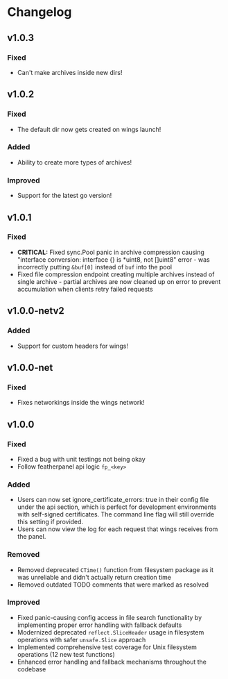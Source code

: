 # Changelog

## v1.0.3

### Fixed

* Can't make archives inside new dirs!

## v1.0.2

### Fixed

* The default dir now gets created on wings launch!

### Added

* Ability to create more types of archives!

### Improved

* Support for the latest go version!

## v1.0.1

### Fixed
* **CRITICAL:** Fixed sync.Pool panic in archive compression causing "interface conversion: interface {} is *uint8, not []uint8" error - was incorrectly putting `&buf[0]` instead of `buf` into the pool
* Fixed file compression endpoint creating multiple archives instead of single archive - partial archives are now cleaned up on error to prevent accumulation when clients retry failed requests

## v1.0.0-netv2

### Added
* Support for custom headers for wings!

## v1.0.0-net

### Fixed
* Fixes networkings inside the wings network!

## v1.0.0

### Fixed
* Fixed a bug with unit testings not being okay
* Follow featherpanel api logic `fp_<key>`

### Added
* Users can now set ignore_certificate_errors: true in their config file under the api section, which is perfect for development environments with self-signed certificates. The command line flag will still override this setting if provided.
* Users can now view the log for each request that wings receives from the panel.

### Removed
* Removed deprecated `CTime()` function from filesystem package as it was unreliable and didn't actually return creation time
* Removed outdated TODO comments that were marked as resolved

### Improved
* Fixed panic-causing config access in file search functionality by implementing proper error handling with fallback defaults
* Modernized deprecated `reflect.SliceHeader` usage in filesystem operations with safer `unsafe.Slice` approach
* Implemented comprehensive test coverage for Unix filesystem operations (12 new test functions)
* Enhanced error handling and fallback mechanisms throughout the codebase